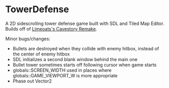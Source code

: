 # TowerDefense

A 2D sidescrolling tower defense game built with SDL and Tiled Map Editor. Builds off of [Limeoats's Cavestory Remake](https://github.com/Limeoats/cavestory-development).

Minor bugs/changes:  
- Bullets are destroyed when they collide with enemy hitbox, instead of the center of enemy hitbox  
- SDL initializes a second blank window behind the main one  
- Bullet tower sometimes starts off following cursor when game starts
- globals::SCREEN_WIDTH used in places where globals::GAME_VIEWPORT_W is more appropriate  
- Phase out Vector2  
